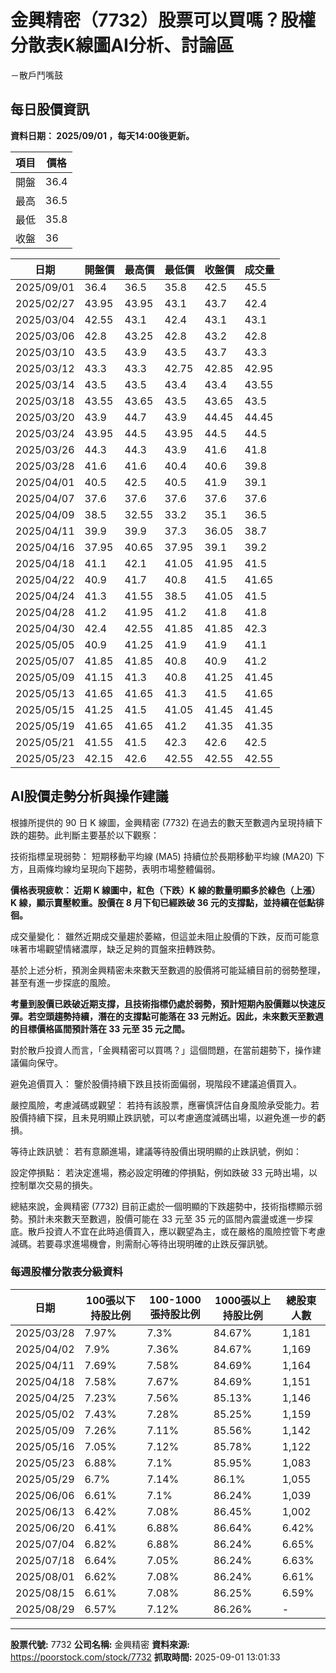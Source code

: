# 金興精密（7732）股票可以買嗎？股權分散表K線圖AI分析、討論區
－散戶鬥嘴鼓

## 每日股價資訊

**資料日期： 2025/09/01 ，每天14:00後更新。**

| 項目 | 價格 |
|------|------|
| 開盤 | 36.4 |
| 最高 | 36.5 |
| 最低 | 35.8 |
| 收盤 | 36 |

| 日期 | 開盤價 | 最高價 | 最低價 | 收盤價 | 成交量 |
|------|--------|--------|--------|--------|--------|
| 2025/09/01 | 36.4 | 36.5 | 35.8 | 42.5 | 45.5 |
| 2025/02/27 | 43.95 | 43.95 | 43.1 | 43.7 | 42.4 |
| 2025/03/04 | 42.55 | 43.1 | 42.4 | 43.1 | 43.1 |
| 2025/03/06 | 42.8 | 43.25 | 42.8 | 43.2 | 42.8 |
| 2025/03/10 | 43.5 | 43.9 | 43.5 | 43.7 | 43.3 |
| 2025/03/12 | 43.3 | 43.3 | 42.75 | 42.85 | 42.95 |
| 2025/03/14 | 43.5 | 43.5 | 43.4 | 43.4 | 43.55 |
| 2025/03/18 | 43.55 | 43.65 | 43.5 | 43.65 | 43.5 |
| 2025/03/20 | 43.9 | 44.7 | 43.9 | 44.45 | 44.45 |
| 2025/03/24 | 43.95 | 44.5 | 43.95 | 44.5 | 44.5 |
| 2025/03/26 | 44.3 | 44.3 | 43.9 | 41.6 | 41.8 |
| 2025/03/28 | 41.6 | 41.6 | 40.4 | 40.6 | 39.8 |
| 2025/04/01 | 40.5 | 42.5 | 40.5 | 41.9 | 39.1 |
| 2025/04/07 | 37.6 | 37.6 | 37.6 | 37.6 | 37.6 |
| 2025/04/09 | 38.5 | 32.55 | 33.2 | 35.1 | 36.5 |
| 2025/04/11 | 39.9 | 39.9 | 37.3 | 36.05 | 38.7 |
| 2025/04/16 | 37.95 | 40.65 | 37.95 | 39.1 | 39.2 |
| 2025/04/18 | 41.1 | 42.1 | 41.05 | 41.95 | 41.5 |
| 2025/04/22 | 40.9 | 41.7 | 40.8 | 41.5 | 41.65 |
| 2025/04/24 | 41.3 | 41.55 | 38.5 | 41.05 | 41.5 |
| 2025/04/28 | 41.2 | 41.95 | 41.2 | 41.8 | 41.8 |
| 2025/04/30 | 42.4 | 42.55 | 41.85 | 41.85 | 42.3 |
| 2025/05/05 | 40.9 | 41.25 | 41.9 | 41.9 | 41.1 |
| 2025/05/07 | 41.85 | 41.85 | 40.8 | 40.9 | 41.2 |
| 2025/05/09 | 41.15 | 41.3 | 40.8 | 41.25 | 41.45 |
| 2025/05/13 | 41.65 | 41.65 | 41.3 | 41.5 | 41.65 |
| 2025/05/15 | 41.25 | 41.5 | 41.05 | 41.45 | 41.45 |
| 2025/05/19 | 41.65 | 41.65 | 41.2 | 41.35 | 41.35 |
| 2025/05/21 | 41.55 | 41.5 | 42.3 | 42.6 | 42.5 |
| 2025/05/23 | 42.15 | 42.6 | 42.55 | 42.55 | 42.55 |

## AI股價走勢分析與操作建議

根據所提供的 90 日 K 線圖，金興精密 (7732) 在過去的數天至數週內呈現持續下跌的趨勢。此判斷主要基於以下觀察：

技術指標呈現弱勢： 短期移動平均線 (MA5) 持續位於長期移動平均線 (MA20) 下方，且兩條均線均呈現向下趨勢，表明市場整體偏弱。

**價格表現疲軟： 近期 K 線圖中，紅色（下跌）K 線的數量明顯多於綠色（上漲）K 線，顯示賣壓較重。股價在 8 月下旬已經跌破 36 元的支撐點，並持續在低點徘徊。**

成交量變化： 雖然近期成交量趨於萎縮，但這並未阻止股價的下跌，反而可能意味著市場觀望情緒濃厚，缺乏足夠的買盤來扭轉跌勢。

基於上述分析，預測金興精密未來數天至數週的股價將可能延續目前的弱勢整理，甚至有進一步探底的風險。

**考量到股價已跌破近期支撐，且技術指標仍處於弱勢，預計短期內股價難以快速反彈。若空頭趨勢持續，潛在的支撐點可能落在 33 元附近。因此，未來數天至數週的目標價格區間預計落在 33 元至 35 元之間。**

對於散戶投資人而言，「金興精密可以買嗎？」這個問題，在當前趨勢下，操作建議偏向保守。

避免追價買入： 鑒於股價持續下跌且技術面偏弱，現階段不建議追價買入。

嚴控風險，考慮減碼或觀望： 若持有該股票，應審慎評估自身風險承受能力。若股價持續下探，且未見明顯止跌訊號，可以考慮適度減碼出場，以避免進一步的虧損。

等待止跌訊號： 若有意願進場，建議等待股價出現明顯的止跌訊號，例如：

設定停損點： 若決定進場，務必設定明確的停損點，例如跌破 33 元時出場，以控制單次交易的損失。

總結來說，金興精密 (7732) 目前正處於一個明顯的下跌趨勢中，技術指標顯示弱勢。預計未來數天至數週，股價可能在 33 元至 35 元的區間內震盪或進一步探底。散戶投資人不宜在此時追價買入，應以觀望為主，或在嚴格的風險控管下考慮減碼。若要尋求進場機會，則需耐心等待出現明確的止跌反彈訊號。

### 每週股權分散表分級資料

| 日期 | 100張以下持股比例 | 100-1000張持股比例 | 1000張以上持股比例 | 總股東人數 |
|------|-------------------|--------------------|--------------------|----------|
| 2025/03/28 | 7.97% | 7.3% | 84.67% | 1,181 |
| 2025/04/02 | 7.9% | 7.36% | 84.67% | 1,169 |
| 2025/04/11 | 7.69% | 7.58% | 84.69% | 1,164 |
| 2025/04/18 | 7.58% | 7.67% | 84.69% | 1,151 |
| 2025/04/25 | 7.23% | 7.56% | 85.13% | 1,146 |
| 2025/05/02 | 7.43% | 7.28% | 85.25% | 1,159 |
| 2025/05/09 | 7.26% | 7.11% | 85.56% | 1,142 |
| 2025/05/16 | 7.05% | 7.12% | 85.78% | 1,122 |
| 2025/05/23 | 6.88% | 7.1% | 85.95% | 1,083 |
| 2025/05/29 | 6.7% | 7.14% | 86.1% | 1,055 |
| 2025/06/06 | 6.61% | 7.1% | 86.24% | 1,039 |
| 2025/06/13 | 6.42% | 7.08% | 86.45% | 1,002 |
| 2025/06/20 | 6.41% | 6.88% | 86.64% | 6.42% |
| 2025/07/04 | 6.82% | 6.88% | 86.24% | 6.65% |
| 2025/07/18 | 6.64% | 7.05% | 86.24% | 6.63% |
| 2025/08/01 | 6.62% | 7.08% | 86.24% | 6.61% |
| 2025/08/15 | 6.61% | 7.08% | 86.25% | 6.59% |
| 2025/08/29 | 6.57% | 7.12% | 86.26% | - |

---

**股票代號:** 7732
**公司名稱:** 金興精密
**資料來源:** https://poorstock.com/stock/7732
**抓取時間:** 2025-09-01 13:01:33
